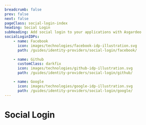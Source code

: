 ```yaml
---
breadcrumb: false
prev: false
next: false
pageClass: social-login-index
heading: Social Login
subHeading: Add social login to your applications with Asgardeo
socialLoginIDPs:
    - name: Facebook
      icon: images/technologies/facebook-idp-illustration.svg
      path: /guides/identity-providers/social-login/facebook/
    
    - name: Github
      customClass: darkfix
      icon: images/technologies/github-idp-illustration.svg
      path: /guides/identity-providers/social-login/github/

    - name: Google
      icon: images/technologies/google-idp-illustration.svg
      path: /guides/identity-providers/social-login/google/
---
```


# Social Login

<SocialLoginOverview/>
